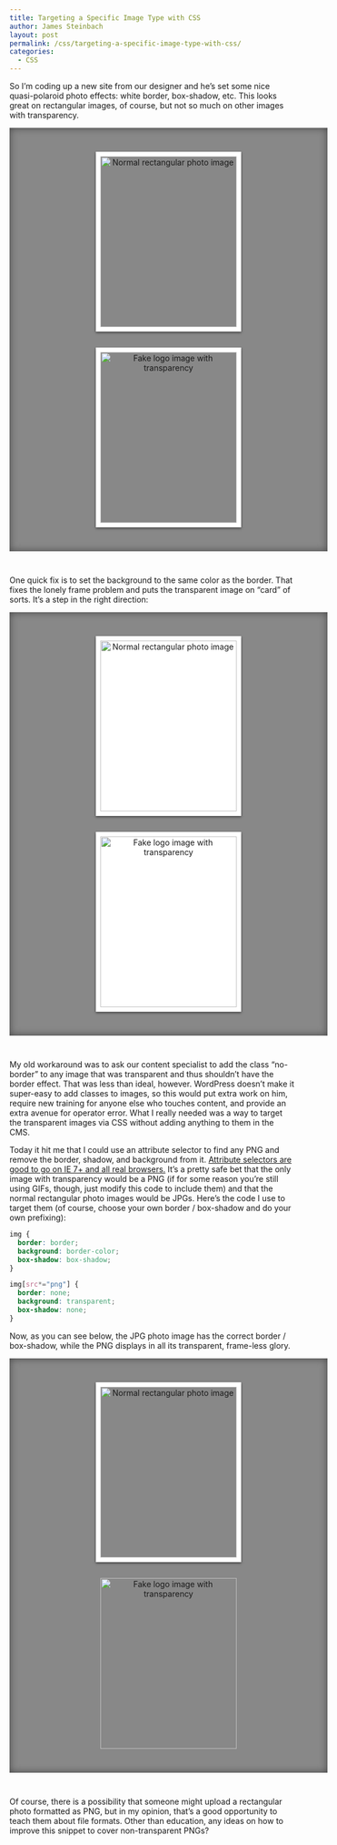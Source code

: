 ```yaml
---
title: Targeting a Specific Image Type with CSS
author: James Steinbach
layout: post
permalink: /css/targeting-a-specific-image-type-with-css/
categories:
  - CSS
---
```


<style>
 .image-box { padding: 2em; width: 600px; max-width: 100%; background: #888; margin-bottom: 3em; text-align: center; box-shadow: inset 0 0 1em #444; -webkit-box-shadow: inset 0 0 1em #444;}
.image-box img { width: 240px; max-width: 100%; margin: 1em; display: inline-block; border: #fff 8px solid; box-shadow: 0 2px 4px #444; -webkit-box-shadow: 0 2px 4px #444; }
.meh.image-box img { width: 240px; max-width: 100%; margin: 1em; display: inline-block; border: #fff 8px solid; box-shadow: 0 2px 4px #444; -webkit-box-shadow: 0 2px 4px #444; background: #fff; }
.good.image-box img[src*='png'] { border: none; box-shadow: none; -webkit-box-shadow: none; background: transparent; }
</style>

So I&#8217;m coding up a new site from our designer and he&#8217;s set some nice quasi-polaroid photo effects: white border, box-shadow, etc. This looks great on rectangular images, of course, but not so much on other images with transparency.

<div class="image-box">
  <img class="size-full wp-image-1128 alignnone" alt="Normal rectangular photo image" src="/images/stanley-sm.jpg" width="400" height="300">
  <img class="size-full wp-image-1127 alignnone" alt="Fake logo image with transparency" src="/images/fake-logo.png" width="400" height="300">
</div>

One quick fix is to set the background to the same color as the border. That fixes the lonely frame problem and puts the transparent image on &#8220;card&#8221; of sorts. It&#8217;s a step in the right direction:

<div class="meh image-box">
  <img class="size-full wp-image-1128 alignnone" alt="Normal rectangular photo image" src="/images/stanley-sm.jpg" width="400" height="300">
  <img class="size-full wp-image-1127 alignnone" alt="Fake logo image with transparency" src="/images/fake-logo.png" width="400" height="300">
</div>

My old workaround was to ask our content specialist to add the class &#8220;no-border&#8221; to any image that was transparent and thus shouldn&#8217;t have the border effect. That was less than ideal, however. WordPress doesn&#8217;t make it super-easy to add classes to images, so this would put extra work on him, require new training for anyone else who touches content, and provide an extra avenue for operator error. What I really needed was a way to target the transparent images via CSS without adding anything to them in the CMS.

Today it hit me that I could use an attribute selector to find any PNG and remove the border, shadow, and background from it. <a title="Attribute Selectors on CSS-Tricks" href="http://css-tricks.com/attribute-selectors/" target="_blank">Attribute selectors are good to go on IE 7+ and all real browsers.</a> It&#8217;s a pretty safe bet that the only image with transparency would be a PNG (if for some reason you&#8217;re still using GIFs, though, just modify this code to include them) and that the normal rectangular photo images would be JPGs. Here&#8217;s the code I use to target them (of course, choose your own border / box-shadow and do your own prefixing):

~~~css
img {
  border: border;
  background: border-color;
  box-shadow: box-shadow;
}

img[src*="png"] {
  border: none;
  background: transparent;
  box-shadow: none;
}
~~~

Now, as you can see below, the JPG photo image has the correct border / box-shadow, while the PNG displays in all its transparent, frame-less glory.

<div class="good image-box">
  <img class="size-full wp-image-1128 alignnone" alt="Normal rectangular photo image" src="/images/stanley-sm.jpg" width="400" height="300">
  <img class="size-full wp-image-1127 alignnone" alt="Fake logo image with transparency" src="/images/fake-logo.png" width="400" height="300">
</div>

Of course, there is a possibility that someone might upload a rectangular photo formatted as PNG, but in my opinion, that&#8217;s a good opportunity to teach them about file formats. Other than education, any ideas on how to improve this snippet to cover non-transparent PNGs?
